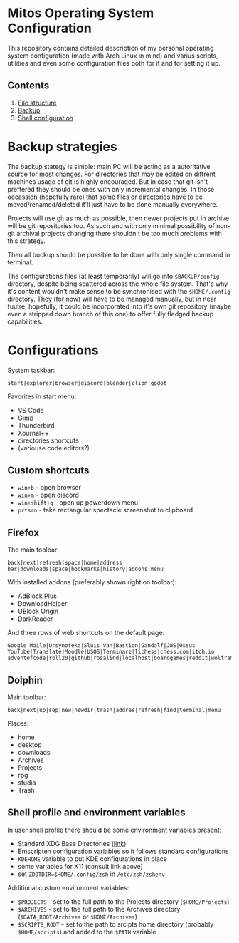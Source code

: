 # Mitos Operating System Configuration

This repository contains detailed description of my personal operating system configuration (made with Arch Linux in mind) and varius scripts, utilities and even some configuration files both for it and for setting it up.

## Contents

1. [File structure](docs/files.md)
2. [Backup](#backup-startegies)
3. [Shell configuration](#shell-profile-and-environment-variables)


# Backup strategies

The backup stategy is simple: main PC will be acting as a autoritative source for most changes. For directories that may be edited on diffrent machines usage of git is highly encouraged. But in case that git isn't preffered they should be ones with only incremental changes. In those occassion (hopefully rare) that some files or directories have to be moved/renamed/deleted it'll just have to be done manually everywhere.

Projects will use git as much as possible, then newer projects put in archive will be git repositories too. As such and with only minimal possibility of non-git archival projects changing there shouldn't be too much problems with this strategy.

Then all buckup should be possible to be done with only single command in terminal.

The configurations files (at least temporarily) will go into `$BACKUP/config` directory, despite being scattered across the whole file system. That's why it's content wouldn't make sense to be synchronised with the `$HOME/.config` directory. They (for now) will have to be managed manually, but in near fuutre, hopefully, it could be incorporated into it's own git repository (maybe even a stripped down branch of this one) to offer fully fledged backup capabilities.

# Configurations

System taskbar:
```
start|explorer|browser|discord|blender|clion|godot
```

Favorites in start menu:
- VS Code
- Gimp
- Thunderbird
- Xournal++
- directories shortcuts
- (variouse code editors?)

## Custom shortcuts

- `win+b` - open browser
- `win+m` - open discord
- `win+shift+q` - open up powerdown menu
- `prtsrn` - take rectangular spectacle screenshot to clipboard 

## Firefox

The main toolbar:
```
back|next|refresh|space|home|address bar|downloads|space|bookmarks|history|addons|menu
```

With installed addons (preferably shown right on toolbar):

- AdBlock Plus
- DownloadHelper
- UBlock Origin
- DarkReader

And three rows of web shortcuts on the default page:
```
Google|Maile|Ursynoteka|Sluis Van|Bastion|Gandalf|JWS|Ossus
YouTube|Translate|Moodle|USOS|Terminarz|lichess|chess.com|itch.io
adventofcode|roll20|github|rosalind|localhost|boardgames|reddit|wolfram
```

## Dolphin

Main toolbar:
```
back|next|up|sep|new|newdir|trash|addres|refresh|find|terminal|menu
```

Places:
- home
- desktop
- downloads
- Archives
- Projects
- rpg
- studia
- Trash

## Shell profile and environment variables

In user shell profile there should be some environment variables present:

- Standard XDG Base Directories ([link](https://wiki.archlinux.org/title/XDG_Base_Directory))
- Emscripten configuration variables so it follows standard configurations
- `KDEHOME` variable to put KDE configurations in place
- some variables for X11 (consult link above)
- set `ZDOTDIR=$HOME/.config/zsh` in `/etc/zsh/zshenv`

Additional custom environment variables:

- `$PROJECTS` - set to the full path to the Projects directory (`$HOME/Projects`)
- `$ARCHIVES` - set to the full path to the Archives directory (`$DATA_ROOT/Archives` or `$HOME/Archives`)
- `$SCRIPTS_ROOT` - set to the path to srcipts home directory (probably `$HOME/scripts`) and added to the `$PATH` variable